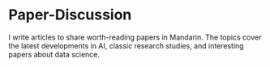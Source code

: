# Paper-Discussion
I write articles to share worth-reading papers in Mandarin.  The topics cover the latest developments in AI, classic research studies, and interesting papers about data science.
